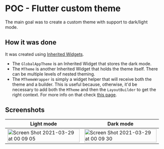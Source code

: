# POC - Flutter custom theme

The main goal was to create a custom theme with support to dark/light mode.

## How it was done

It was created using [Inherited Widgets](https://api.flutter.dev/flutter/widgets/InheritedWidget-class.html).  
- The `GlobalAppTheme` is an Inherited Widget that stores the dark mode.
- The `MTheme` is another Inherited Widget that holds the theme itself. There can be multiple levels of nested theming.
- The `MThemeWrapper` is simply a widget helper that will receive both the theme and a builder. This is useful because, otherwise, it'd be necessary to add both the `MTheme` and then the `LayoutBuilder` to get the right context. For more info on that check [this page](https://api.flutter.dev/flutter/widgets/BuildContext-class.html).

## Screenshots
Light mode | Dark mode
--- | ---
<img width="100%" alt="Screen Shot 2021-03-29 at 00 09 05" src="https://user-images.githubusercontent.com/1608564/112782278-04941200-9023-11eb-81ef-7701f13016b8.png"> | <img width="100%" alt="Screen Shot 2021-03-29 at 00 09 30" src="https://user-images.githubusercontent.com/1608564/112782294-0fe73d80-9023-11eb-82df-a1548a179135.png">
